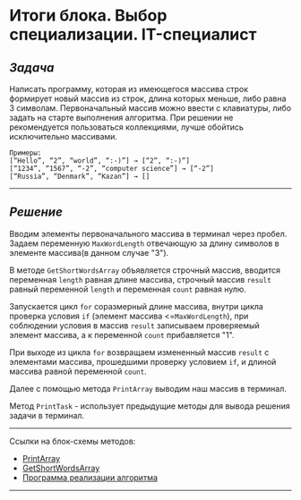 # Итоги блока. Выбор специализации. IT-специалист

## *Задача*

 Написать программу, которая из имеющегося массива строк формирует новый массив из строк, длина которых меньше, либо равна 3 символам. Первоначальный массив можно ввести с клавиатуры, либо задать на старте выполнения алгоритма. При решении не рекомендуется пользоваться коллекциями, лучше обойтись исключительно массивами.

    Примеры:
    [“Hello”, “2”, “world”, “:-)”] → [“2”, “:-)”]
    [“1234”, “1567”, “-2”, “computer science”] → [“-2”]
    [“Russia”, “Denmark”, “Kazan”] → []
    
***
## *Решение*

Вводим элементы первоначального массива в терминал через пробел.
Задаем переменную `MaxWordLength` отвечающую за длину символов в элементе массива(в данном случае "3").

В методе `GetShortWordsArray` объявляется строчный массив, вводится переменная `length` равная длине массива, строчный массив `result` равный переменной `length` и переменная `count` равная нулю.

Запускается цикл `for` соразмерный длине массива, внутри цикла проверка условия `if` (элемент массива <=`MaxWordLength`), при соблюдении условия в массив `result` записываем проверяемый элемент массива, а к переменной `count` прибавляется "1".

При выходе из цикла `for` возвращаем измененный массив `result` с элементами массива, прошедшими проверку условием `if`, и длиной массива равной переменной `count`.

Далее с помощью метода `PrintArray` выводим наш массив в терминал.

Метод `PrintTask` - использует предыдущие методы для вывода решения задачи в терминал.
***
Ссылки на блок-схемы методов:
* [PrintArray](PrintArray.drawio.png)
* [GetShortWordsArray](method.drawio.png)
* [Программа реализации алгоритма](Task\Program.cs)
***
